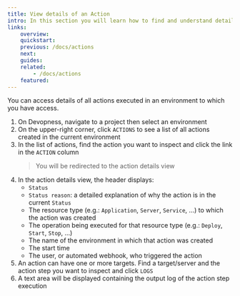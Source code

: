 ```yaml
---
title: View details of an Action
intro: In this section you will learn how to find and understand details of a Devopness action
links:
    overview:
    quickstart:
    previous: /docs/actions
    next:
    guides:
    related:
        - /docs/actions
    featured:
---
```


You can access details of all actions executed in an environment to which you have access.

1. On Devopness, navigate to a project then select an environment
1. On the upper-right corner, click `ACTIONS` to see a list of all actions created in the current environment
1. In the list of actions, find the action you want to inspect and click the link in the `ACTION` column
    > You will be redirected to the action details view
1. In the action details view, the header displays:
    - `Status`
    - `Status reason`: a detailed explanation of why the action is in the current `Status`
    - The resource type (e.g.: `Application`, `Server`, `Service`, ...) to which the action was created
    - The operation being executed for that resource type (e.g.: `Deploy`, `Start`, `Stop`, ...)
    - The name of the environment in which that action was created
    - The start time
    - The user, or automated webhook, who triggered the action
1. An action can have one or more targets. Find a target/server and the action step you want to inspect and click `LOGS`
1. A text area will be displayed containing the output log of the action step execution
